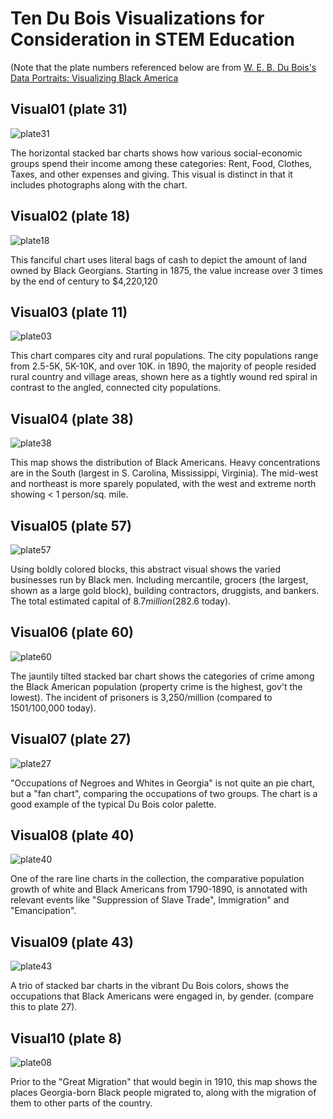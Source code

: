# Ten Du Bois Visualizations for Consideration in STEM Education

(Note that the plate numbers referenced below are from [W. E. B. Du Bois's Data Portraits: Visualizing Black America](https://papress.com/products/w-e-b-du-boiss-data-portraits-visualizing-black-america)

## Visual01 (plate 31)

![plate31](original-plate-31.jpg)

The horizontal stacked bar charts shows how various social-economic groups
spend their income among these categories: Rent, Food, Clothes, Taxes, and 
other expenses and giving. This visual is distinct in that it includes photographs along with the chart.

## Visual02 (plate 18)

![plate18](original-plate-18.jpg)


This fanciful chart uses literal bags of cash to depict the amount of land owned by Black Georgians. Starting in 1875, the value increase over 3 times by the end of century to $4,220,120

## Visual03 (plate 11)

![plate03](original-plate-03.jpg)


This chart compares city and rural populations. The city populations range from 2.5-5K, 5K-10K, and over 10K. in 1890, the majority of people resided rural country and village areas, shown here as a tightly wound red spiral in contrast to the angled, connected city populations.

## Visual04 (plate 38)

![plate38](original-plate-38.jpg)

This map shows the distribution of Black Americans. Heavy concentrations are in the South (largest in S. Carolina, Mississippi, Virginia). The mid-west and northeast is more sparely populated, with the west and extreme north showing < 1 person/sq. mile.

## Visual05 (plate 57)

![plate57](original-plate-57.jpg)

Using boldly colored blocks, this abstract visual shows the varied businesses run by Black men. Including mercantile, grocers (the largest, shown as a large gold block), building contractors, druggists, and bankers.  The total estimated capital of $8.7 million ($282.6 today).

## Visual06 (plate 60)

![plate60](original-plate-60.jpg)

The jauntily tilted stacked bar chart shows the categories of crime among the Black American population (property crime is the highest, gov't the lowest). The incident of prisoners is 3,250/million (compared to 1501/100,000 today).

## Visual07 (plate 27)

![plate27](original-plate-27.jpg)

"Occupations of Negroes and Whites in Georgia" is not quite an pie chart, but a "fan chart", comparing the occupations of two groups. The chart is a good example of the typical Du Bois color palette.

## Visual08 (plate 40)

![plate40](original-plate-40.jpg)

One of the rare line charts in the collection, the comparative population growth of white and Black Americans from 1790-1890, is annotated with relevant events like "Suppression of Slave Trade", Immigration" and  "Emancipation".

## Visual09 (plate 43)

![plate43](original-plate-43.jpg)

A trio of stacked bar charts in the vibrant Du Bois colors, shows the occupations that Black Americans were engaged in, by gender. (compare this to plate 27).

## Visual10 (plate 8)

![plate08](original-plate-08.jpg)

Prior to the "Great Migration" that would begin in 1910, this map shows the places Georgia-born Black people migrated to, along with the migration of them to other parts of the country.


